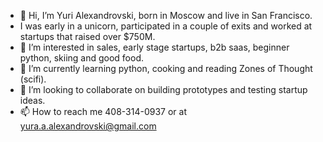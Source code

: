 - 👋 Hi, I’m Yuri Alexandrovski, born in Moscow and live in San Francisco.
- I was early in a unicorn, participated in a couple of exits and worked at startups that raised over $750M.
- 👀 I’m interested in sales, early stage startups, b2b saas, beginner python, skiing and good food.
- 🌱 I’m currently learning python, cooking and reading Zones of Thought (scifi).
- 💞️ I’m looking to collaborate on building prototypes and testing startup ideas.
- 📫 How to reach me 408-314-0937 or at yura.a.alexandrovski@gmail.com

<!---
Alexandrovski/Alexandrovski is a ✨ special ✨ repository because its `README.md` (this file) appears on your GitHub profile.
You can click the Preview link to take a look at your changes.
--->

